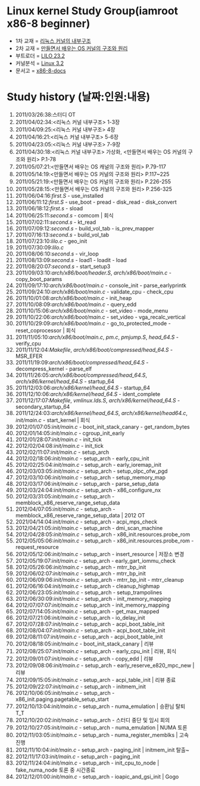 Linux kernel Study Group(iamroot x86-8 beginner)
========================================
* 1차 교재 = [리눅스 커널의 내부구조](http://www.yes24.com/24/goods/3080849)
* 2차 교재 = [만들면서 배우는 OS 커널의 구조와 원리](http://www.yes24.com/24/goods/1469757)
* 부트로더 = [LILO 23.2](https://github.com/x86-8/lilo232.git)
* 커널분석 = [Linux 3.2](https://github.com/x86-8/linux-3.2.git)
* 문서고 = [x86-8-docs](https://github.com/x86-8/x86-8-docs.git)

Study history (날짜:인원:내용)
==============================
01. 2011/03/26:38:스터디 OT
02. 2011/04/02:34:<리눅스 커널 내부구조> 1-3장
03. 2011/04/09:25:<리눅스 커널 내부구조> 4장
04. 2011/04/16:21:<리눅스 커널 내부구조> 5-6장
05. 2011/04/23:05:<리눅스 커널 내부구조> 7-9장
06. 2011/04/30:18:<리눅스 커널 내부구조> 가상화, <만들면서 배우는 OS 커널의 구조와 원리> P.1-78
07. 2011/05/07:21:<만들면서 배우는 OS 캐널의 구조와 원리> P.79-117
08. 2011/05/14:19:<만들면서 배우는 OS 커널의 구조와 원리> P.117~225
09. 2011/05/21:19:<만들면서 배우는 OS 커널의 구조와 원리> P.226-255
10. 2011/05/28:15:<만들면서 배우는 OS 커널의 구조와 원리> P.256-325
11. 2011/06/04:16:*first.S* - use_installed
12. 2011/06/11:12:*first.S* - use_boot - pread - disk_read - disk_convert
13. 2011/06/18:12:*first.s* - sload
14. 2011/06/25:11:*second.s* - comcom | 회식
15. 2011/07/02:11:*second.s* - kt_read
16. 2011/07/09:12:*second.s* - build_vol_tab - is_prev_mapper
17. 2011/07/16:13:*second.s* - build_vol_tab
18. 2011/07/23:10:*lilo.c* - geo_init
19. 2011/07/30:09:*lilo.c*
20. 2011/08/06:10:*second.s* - vir_loop
21. 2011/08/13:09:*second.s* - load1 - loadit - load
22. 2011/08/20:07:*second.s* - start_setup3
23. 2011/09/03:10:*arch/x86/boot/header.S*, *arch/x86/boot/main.c* - copy_boot_params
24. 2011/09/17:10:*arch/x86/boot/main.c* - console_init - parse_earlyprintk
25. 2011/09/24:10:*arch/x86/boot/main.c* - validate_cpu - check_cpu
26. 2011/10/01:08:*arch/x86/boot/main.c* - init_heap
27. 2011/10/08:09:*arch/x86/boot/main.c* - query_edd
28. 2011/10/15:06:*arch/x86/boot/main.c* - set_video - mode_menu
29. 2011/10/22:06:*arch/x86/boot/main.c* - set_video - vga_recalc_vertical
30. 2011/10/29:09:*arch/x86/boot/main.c* - go_to_protected_mode - reset_coprocessor | 회식
31. 2011/11/05:10:*arch/x86/boot/main.c*, *pm.c*, *pmjump.S*, *head_64.S* - verify_cpu
32. 2011/11/12:04:*Makefile*, *arch/x86/boot/compressed/head_64.S* - MSR_EFER
33. 2011/11/19:09:*arch/x86/boot/compressed/head_64.S* - decompress_kernel - parse_elf
34. 2011/11/26:05:*arch/x86/boot/compressed/head_64.S*, *arch/x86/kernel/head_64.S* - startup_64
35. 2011/12/03:06:*arch/x86/kernel/head_64.S* - startup_64
36. 2011/12/10:06:*arch/x86/kernel/head_64.S* - ident_complete
37. 2011/12/17:07:*Makefile*, *vmlinux.lds.S*, *arch/x86/kernel/head_64.S* - secondary_startup_64
38. 2011/12/24:03:*arch/x86/kernel/head_64.S*, *arch/x86/kernel/head64.c*, *init/main.c* - start_kernel | 회식
39. 2012/01/07:05:*init/main.c* - boot_init_stack_canary - get_random_bytes
40. 2012/01/14:05:*init/main.c* - cgroup_init_early
41. 2012/01/28:07:*init/main.c* - init_tick
42. 2012/02/04:08:*init/main.c* - init_tick
43. 2012/02/11:07:*init/main.c* - setup_arch
44. 2012/02/18:06:*init/main.c* - setup_arch - early_cpu_init
45. 2012/02/25:04:*init/main.c* - setup_arch - early_ioremap_init
46. 2012/03/03:05:*init/main.c* - setup_arch - setup_olpc_ofw_pgd
47. 2012/03/10:06:*init/main.c* - setup_arch - setup_memory_map
48. 2012/03/17:06:*init/main.c* - setup_arch - parse_setup_data
49. 2012/03/24:04:*init/main.c* - setup_arch - x86_configure_nx
50. 2012/03/31:05:*init/main.c* - setup_arch - memblock_x86_reserve_range_setup_data
51. 2012/04/07:05:*init/main.c* - setup_arch - memblock_x86_reserve_range_setup_data | 2012 OT
52. 2021/04/14:04:*init/main.c* - setup_arch - acpi_mps_check
53. 2012/04/21:05:*init/main.c* - setup_arch - dmi_scan_machine
54. 2012/04/28:05:*init/main.c* - setup_arch - x86_init.resources.probe_rom
55. 2012/05/05:06:*init/main.c* - setup_arch - x86_init.resources.probe_rom - request_resource
56. 2012/05/12:06:*init/main.c* - setup_arch - insert_resource | 저장소 변경
57. 2012/05/19:07:*init/main.c* - setup_arch - early_gart_iommu_check
58. 2012/05/26:06:*init/main.c* - setup_arch - mtrr_bp_init
59. 2012/06/02:07:*init/main.c* - setup_arch - mtrr_bp_init
60. 2012/06/09:06:*init/main.c* - setup_arch - mtrr_bp_init - mtrr_cleanup
61. 2012/06/16:04:*init/main.c* - setup_arch - cleanup_highmap
62. 2012/06/23:05:*init/main.c* - setup_arch - setup_trampolines
63. 2012/06/30:09:*init/main.c* - setup_arch - init_memory_mapping
64. 2012/07/07:07:*init/main.c* - setup_arch - init_memory_mapping
65. 2012/07/14:05:*init/main.c* - setup_arch - get_max_mapped
66. 2012/07/21:06:*init/main.c* - setup_arch - io_delay_init
67. 2012/07/28:07:*init/main.c* - setup_arch - acpi_boot_table_init
68. 2012/08/04:07:*init/main.c* - setup_arch - acpi_boot_table_init
69. 2012/08/11:07:*init/main.c* - setup_arch - acpi_boot_table_init
70. 2012/08/18:05:*init/main.c* - boot_init_stack_canary | 리뷰
71. 2012/08/25:07:*init/main.c* - setup_arch - early_cpu_init | 리뷰, 회식
72. 2012/09/01:07:*init/main.c* - setup_arch - copy_edd | 리뷰
73. 2012/09/08:06:*init/main.c* - setup_arch - early_reserve_e820_mpc_new | 리뷰
74. 2012/09/15:05:*init/main.c* - setup_arch - acpi_table_init | 리뷰 종료
75. 2012/09/22:07:*init/main.c* - setup_arch - initmem_init
76. 2012/10/06:05:*init/main.c* - setup_arch - x86_init.paging.pagetable_setup_start
77. 2012/10/13:04:*init/main.c* - setup_arch - 	numa_emulation | 승환님 탈퇴 T_T
78. 2012/10/20:02:*init/main.c* - setup_arch - 	스터디 중단 및 임시 회의
79. 2012/10/27:05:*init/main.c* - setup_arch - 	numa_emulation | NUMA 토론
80. 2012/11/03:05:*init/main.c* - setup_arch - 	numa_register_memblks | 고속 진행
81. 2012/11/10:04:*init/main.c* - setup_arch - 	paging_init | initmem_init 탈출~
82. 2012/11/17:03:*init/main.c* - setup_arch - 	paging_init
83. 2012/11/24:04:*init/main.c* - setup_arch - 	init_cpu_to_node | fake_numa_node 토론 중 시간종료
84. 2012/12/01:00:*init/main.c* - setup_arch - ioapic_and_gsi_init | Gogo

